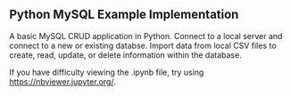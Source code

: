 ## Python MySQL Example Implementation

A basic MySQL CRUD application in Python.  Connect to a local server and connect to a new or existing databse.  Import data from local CSV files to create, read, update, or delete information within the database.

If you have difficulty viewing the .ipynb file, try using https://nbviewer.jupyter.org/.


